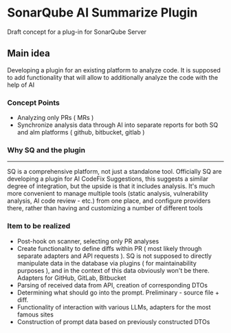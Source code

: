 SonarQube AI Summarize Plugin
==========

Draft concept for a plug-in for SonarQube Server

Main idea
--------

Developing a plugin for an existing platform to analyze code. 
It is supposed to add functionality that will allow to additionally analyze the code with the help of AI

### Concept Points

- Analyzing only PRs ( MRs )
- Synchronize analysis data through AI into separate reports for both SQ and alm platforms ( github, bitbucket, gitlab )

### Why SQ and the plugin

---------

SQ is a comprehensive platform, not just a standalone tool. 
Officially SQ are developing a plugin for AI CodeFix Suggestions, this suggests a similar degree of integration, but the upside is that it includes analysis.
It's much more convenient to manage multiple tools (static analysis, vulnerability analysis, AI code review - etc.) from one place, and configure providers there, rather than having and customizing a number of different tools

### Item to be realized

- Post-hook on scanner, selecting only PR analyses
- Create functionality to define diffs within PR ( most likely through separate adapters and API requests ). SQ is not supposed to directly manipulate data in the database via plugins ( for maintainability purposes ), and in the context of this data obviously won't be there. Adapters for GitHub, GitLab, Bitbucket
- Parsing of received data from API, creation of corresponding DTOs
- Determining what should go into the prompt. Preliminary - source file + diff.
- Functionality of interaction with various LLMs, adapters for the most famous sites
- Construction of prompt data based on previously constructed DTOs